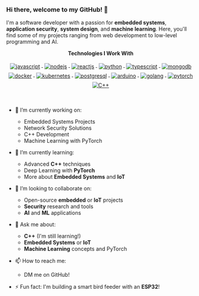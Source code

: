 ### Hi there, welcome to my GitHub! 👋

I'm a software developer with a passion for **embedded systems**, **application security**, **system design**, and **machine learning**. Here, you'll find some of my projects ranging from web development to low-level programming and AI.

<p align="center"> 
  <strong>Technologies I Work With</strong>
</p>

<p align="center">
  <a href="https://www.javascript.com/">
    <img src="https://www.vectorlogo.zone/logos/javascript/javascript-ar21.svg" alt="javascript" style="vertical-align:top; margin:4px">
  </a>
  
  <a href="https://nodejs.org/en/">
    <img src="https://www.vectorlogo.zone/logos/nodejs/nodejs-ar21.svg" alt="nodejs" style="vertical-align:top; margin:4px">
  </a>
  
  <a href="https://reactjs.org/">
    <img src="https://www.vectorlogo.zone/logos/reactjs/reactjs-ar21.svg" alt="reactjs" style="vertical-align:top; margin:4px">
  </a>
  
  <a href="https://www.python.org/">
    <img src="https://www.vectorlogo.zone/logos/python/python-ar21.svg" alt="python" style="vertical-align:top; margin:4px">
  </a>
  
  <a href="https://www.typescriptlang.org/">
    <img src="https://www.vectorlogo.zone/logos/typescriptlang/typescriptlang-ar21.svg" alt="typescript" style="vertical-align:top; margin:4px;">
  </a>
  
  <a href="https://www.mongodb.com/">
    <img src="https://www.vectorlogo.zone/logos/mongodb/mongodb-ar21.svg" alt="mongodb" style="vertical-align:top; margin:4px;">
  </a>
  
  <a href="https://hub.docker.com/">
    <img src="https://www.vectorlogo.zone/logos/docker/docker-ar21.svg" alt="docker" style="vertical-align:top; margin:4px">
  </a>
  
  <a href="https://kubernetes.io">
    <img src="https://www.vectorlogo.zone/logos/kubernetes/kubernetes-ar21.svg" alt="kubernetes" style="vertical-align:top; margin:4px">
  </a>
  
  <a href="https://www.postgresql.org/">
    <img src="https://www.vectorlogo.zone/logos/postgresql/postgresql-ar21.svg" alt="postgresql" style="vertical-align:top; margin:4px">
  </a>
  
  <a href="https://www.arduino.cc/">
    <img src="https://www.vectorlogo.zone/logos/arduino/arduino-ar21.svg" alt="arduino" style="vertical-align:top; margin:4px">
  </a>
  
  <a href="https://golang.org/">
    <img src="https://www.vectorlogo.zone/logos/golang/golang-ar21.svg" alt="golang" style="vertical-align:top; margin:4px">
  </a>
  
  <a href="https://pytorch.org/">
    <img src="https://www.vectorlogo.zone/logos/pytorch/pytorch-ar21.svg" alt="pytorch" style="vertical-align:top; margin:4px">
  </a>

  <a href="https://isocpp.org/">
    <img src="https://www.vectorlogo.zone/logos/cplusplus/cplusplus-ar21.svg" alt="C++" style="vertical-align:top; margin:4px;">
  </a>

</p>

<br/>

- 🔭 I’m currently working on:
  - Embedded Systems Projects
  - Network Security Solutions
  - C++ Development
  - Machine Learning with PyTorch

- 🌱 I’m currently learning:
  - Advanced **C++** techniques
  - Deep Learning with **PyTorch**
  - More about **Embedded Systems** and **IoT**

- 👯 I’m looking to collaborate on:
  - Open-source **embedded** or **IoT** projects
  - **Security** research and tools
  - **AI** and **ML** applications

- 💬 Ask me about:
  - **C++** (I'm still learning!)
  - **Embedded Systems** or **IoT**
  - **Machine Learning** concepts and PyTorch

- 📫 How to reach me: 
  - DM me on GitHub!

- ⚡ Fun fact: I'm building a smart bird feeder with an **ESP32**!

<!--
**DoctorZulu/DoctorZulu** is a ✨ _special_ ✨ repository because its `README.md` (this file) appears on your GitHub profile.

Here are some ideas to get you started:
- 🔭 I’m currently working on ...
- 🌱 I’m currently learning ...
- 👯 I’m looking to collaborate on ...
- 🤔 I’m looking for help with ...
- 💬 Ask me about ...
- 📫 How to reach me: ...
- 😄 Pronouns: ...
- ⚡ Fun fact: ...
-->
